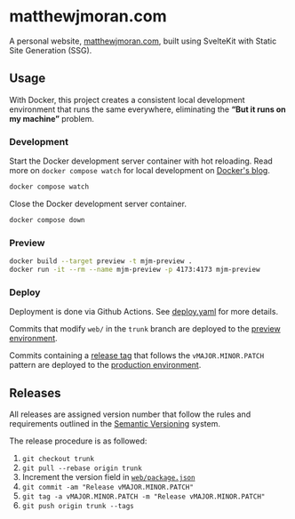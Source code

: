 # matthewjmoran.com

A personal website, [matthewjmoran.com](https://matthewjmoran.com/), built using SvelteKit with Static Site Generation (SSG).

## Usage

With Docker, this project creates a consistent local development environment that runs the same everywhere, eliminating the __“But it runs on my machine”__ problem.

### Development

Start the Docker development server container with hot reloading. Read more on `docker compose watch` for local development on [Docker's blog](https://www.docker.com/blog/announcing-docker-compose-watch-ga-release/).

```bash
docker compose watch
```

Close the Docker development server container.

```bash
docker compose down
```

### Preview

```bash
docker build --target preview -t mjm-preview .
docker run -it --rm --name mjm-preview -p 4173:4173 mjm-preview
```

### Deploy

Deployment is done via Github Actions. See [deploy.yaml](.github/workflows/deploy.yaml) for more details.

Commits that modify `web/` in the `trunk` branch are deployed to the [preview environment](https://preview.matthewjmoran.pages.dev/).

Commits containing a [release tag](https://trunkbaseddevelopment.com/branch-for-release/#tag-instead-of-branch) that follows the `vMAJOR.MINOR.PATCH` pattern are deployed to the [production environment](https://matthewjmoran.com/).

## Releases

All releases are assigned version number that follow the rules and requirements outlined in the [Semantic Versioning](https://semver.org/) system.

The release procedure is as followed:

1. `git checkout trunk`
2. `git pull --rebase origin trunk`
3. Increment the version field in [`web/package.json`](web/package.json)
4. `git commit -am "Release vMAJOR.MINOR.PATCH"`
5. `git tag -a vMAJOR.MINOR.PATCH -m "Release vMAJOR.MINOR.PATCH"`
6. `git push origin trunk --tags`
